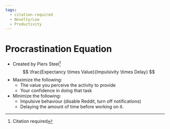 ```yaml
---
tags:
  - citation-required
  - Novelty/Low
  - Productivity
---
```


# Procrastination Equation

- Created by Piers Steel[^1]
  $$
  \frac{Expectancy \times Value}{Impulsivity \times Delay}
  $$
- Maximize the following:
  - The value you perceive the activity to provide
  - Your confidence in doing that task
- Minimize the following:
  - Impulsive behaviour (disable Reddit, turn off notifications)
  - Delaying the amount of time before working on it.

[^1]: Citation required
